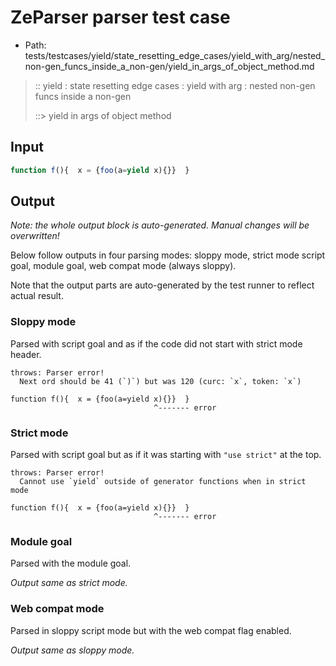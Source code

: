 # ZeParser parser test case

- Path: tests/testcases/yield/state_resetting_edge_cases/yield_with_arg/nested_non-gen_funcs_inside_a_non-gen/yield_in_args_of_object_method.md

> :: yield : state resetting edge cases : yield with arg : nested non-gen funcs inside a non-gen
>
> ::> yield in args of object method

## Input


`````js
function f(){  x = {foo(a=yield x){}}  }
`````

## Output

_Note: the whole output block is auto-generated. Manual changes will be overwritten!_

Below follow outputs in four parsing modes: sloppy mode, strict mode script goal, module goal, web compat mode (always sloppy).

Note that the output parts are auto-generated by the test runner to reflect actual result.

### Sloppy mode

Parsed with script goal and as if the code did not start with strict mode header.

`````
throws: Parser error!
  Next ord should be 41 (`)`) but was 120 (curc: `x`, token: `x`)

function f(){  x = {foo(a=yield x){}}  }
                                ^------- error
`````

### Strict mode

Parsed with script goal but as if it was starting with `"use strict"` at the top.

`````
throws: Parser error!
  Cannot use `yield` outside of generator functions when in strict mode

function f(){  x = {foo(a=yield x){}}  }
                                ^------- error
`````


### Module goal

Parsed with the module goal.

_Output same as strict mode._

### Web compat mode

Parsed in sloppy script mode but with the web compat flag enabled.

_Output same as sloppy mode._
